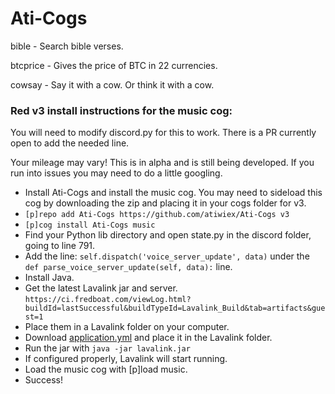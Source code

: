# Ati-Cogs

bible - Search bible verses.

btcprice - Gives the price of BTC in 22 currencies.

cowsay - Say it with a cow. Or think it with a cow.



### Red v3 install instructions for the music cog:

You will need to modify discord.py for this to work. There is a PR currently open to add the needed line.

Your mileage may vary! This is in alpha and is still being developed. If you run into issues you may need to do a little googling.

- Install Ati-Cogs and install the music cog. You may need to sideload this cog by downloading the zip and placing it in your cogs folder for v3.
- `[p]repo add Ati-Cogs https://github.com/atiwiex/Ati-Cogs v3`
- `[p]cog install Ati-Cogs music`
- Find your Python lib directory and open state.py in the discord folder, going to line 791.
- Add the line: `self.dispatch('voice_server_update', data)` under the `def parse_voice_server_update(self, data):` line.
- Install Java.
- Get the latest Lavalink jar and server. `https://ci.fredboat.com/viewLog.html?buildId=lastSuccessful&buildTypeId=Lavalink_Build&tab=artifacts&guest=1`
- Place them in a Lavalink folder on your computer.
- Download [application.yml](https://tinyurl.com/yddqwr6z) and place it in the Lavalink folder.
- Run the jar with `java -jar lavalink.jar`
- If configured properly, Lavalink will start running.
- Load the music cog with [p]load music.
- Success!
